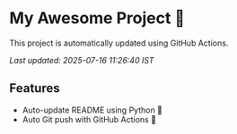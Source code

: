 # My Awesome Project 🚀

This project is automatically updated using GitHub Actions.

_Last updated: 2025-07-16 11:26:40 IST_

## Features
- Auto-update README using Python 🐍
- Auto Git push with GitHub Actions 🤖
